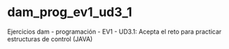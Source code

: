 # dam_prog_ev1_ud3_1
Ejercicios dam - programación - EV1 - UD3.1: Acepta el reto para practicar estructuras de control (JAVA)

